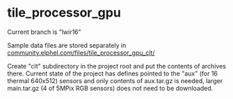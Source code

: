 # tile_processor_gpu

Current branch is "lwir16"

Sample data files are stored separately in [community.elphel.com/files/tile_processor_gpu_clt/](https://community.elphel.com/files/tile_processor_gpu_clt/)

Create "clt" subdirectory in the project root and put the contents of archives there. Current state of the project has defines pointed to the "aux" (for 16 thermal 640x512) sensors and only contents of aux.tar.gz is needed, larger main.tar.gz (4 of 5MPix RGB sensors) does not need to be downloaded.
